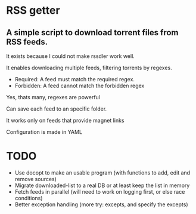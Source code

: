 # RSS getter

## A simple script to download torrent files from RSS feeds.

It exists because I could not make rssdler work well.

It enables downloading multiple feeds, filtering torrents by regexes.
* Required: A feed must match the required regex.
* Forbidden: A feed cannot match the forbidden regex

Yes, thats many, regexes are powerful

Can save each feed to an specific folder.

It works only on feeds that provide magnet links

Configuration is made in YAML

# TODO

* Use docopt to make an usable program (with functions to add, edit 
  and remove sources)
* Migrate downloaded-list to a real DB or at least keep the list in memory
* Fetch feeds in parallel (will need to work on logging first, or else race conditions)
* Better exception handling (more try: excepts, and specify the excepts)
